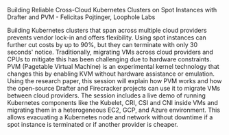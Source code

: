 Building Reliable Cross-Cloud Kubernetes Clusters on Spot Instances with Drafter and PVM - Felicitas Pojtinger, Loophole Labs

Building Kubernetes clusters that span across multiple cloud providers prevents vendor lock-in and offers flexibility. Using spot instances can further cut costs by up to 90%, but they can terminate with only 30 seconds' notice. Traditionally, migrating VMs across cloud providers and CPUs to mitigate this has been challenging due to hardware constraints. PVM (Pagetable Virtual Machine) is an experimental kernel technology that changes this by enabling KVM without hardware assistance or emulation. Using the research paper, this session will explain how PVM works and how the open-source Drafter and Firecracker projects can use it to migrate VMs between cloud providers. The session includes a live demo of running Kubernetes components like the Kubelet, CRI, CSI and CNI inside VMs and migrating them in a heterogeneous EC2, GCP, and Azure environment. This allows evacuating a Kubernetes node and network without downtime if a spot instance is terminated or if another provider is cheaper.
